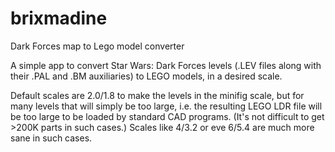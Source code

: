 # brixmadine
Dark Forces map to Lego model converter

A simple app to convert Star Wars: Dark Forces levels (.LEV files along with their .PAL and .BM auxiliaries) to LEGO models, in a desired scale.

Default scales are 2.0/1.8 to make the levels in the minifig scale, but for many levels that will simply be too large, i.e. the resulting LEGO LDR file will be too large to be loaded by standard CAD programs. (It's not difficult to get >200K parts in such cases.)
Scales like 4/3.2 or eve 6/5.4 are much more sane in such cases.
